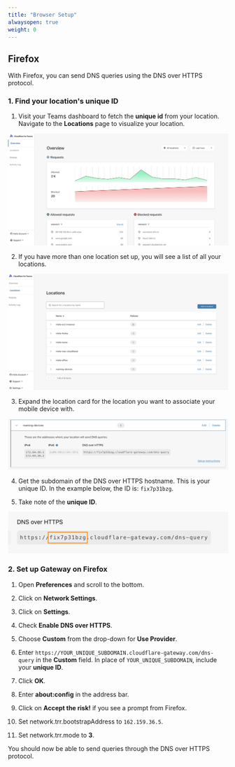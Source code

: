 ```yaml
---
title: "Browser Setup"
alwaysopen: true
weight: 0
---
```


## Firefox

With Firefox, you can send DNS queries using the DNS over HTTPS protocol.  

### 1. Find your location's unique ID

1. Visit your Teams dashboard to fetch the **unique id** from your location.
Navigate to the **Locations** page to visualize your location.

![Go to teams dash](../../static/go-to-teams-dashboard.png)

2. If you have more than one location set up, you will see a list of all your locations.

![Go to locations page](../../static/go-to-locations-page.png)

3. Expand the location card for the location you want to associate your mobile device with.

![Expand location card](../../static/expand-location-card.png)

4. Get the subdomain of the DNS over HTTPS hostname. This is your unique ID. In the example below, the ID is: `fix7p31bzg`.

5. Take note of the **unique ID**.

![Get unique subdomain](../../static/unique-gateway-id.png)

### 2. Set up Gateway on Firefox

1. Open **Preferences** and scroll to the bottom.

2. Click on **Network Settings**.

3. Click on **Settings**.

4. Check **Enable DNS over HTTPS**.

5. Choose **Custom** from the drop-down for **Use Provider**.

6. Enter `https://YOUR_UNIQUE_SUBDOMAIN.cloudflare-gateway.com/dns-query` in the **Custom** field. In place of `YOUR_UNIQUE_SUBDOMAIN`, include your **unique ID**.

7. Click **OK**.

8. Enter **about:config** in the address bar.

9. Click on **Accept the risk!** if you see a prompt from Firefox.

10. Set network.trr.bootstrapAddress to `162.159.36.5`.

11. Set network.trr.mode to **3**.

You should now be able to send queries through the DNS over HTTPS protocol.